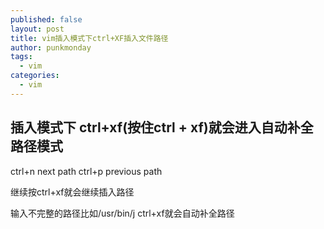 ```yaml
---
published: false
layout: post
title: vim插入模式下ctrl+XF插入文件路径
author: punkmonday
tags:
  - vim
categories:
  - vim
---
```

## 插入模式下 ctrl+xf(按住ctrl + xf)就会进入自动补全路径模式

ctrl+n next path
ctrl+p previous path

继续按ctrl+xf就会继续插入路径

输入不完整的路径比如/usr/bin/j ctrl+xf就会自动补全路径
